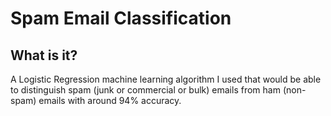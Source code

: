 # Spam Email Classification

## What is it?

A Logistic Regression machine learning algorithm I used that would be able to distinguish spam (junk or commercial or bulk) emails from ham (non-spam) emails with around 94% accuracy.
